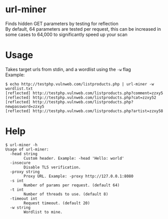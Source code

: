 # url-miner
Finds hidden GET parameters by testing for reflection  
By default, 64 parameters are tested per request, this can be increased in some cases to 64,000 to significantly speed up your scan  

# Usage
Takes target urls from stdin, and a wordlist using the `-w` flag  
Example:
```
$ echo http://testphp.vulnweb.com/listproducts.php | url-miner -w wordlist.txt 
[reflected] http://testphp.vulnweb.com/listproducts.php?comment=zzxy5
[reflected] http://testphp.vulnweb.com/listproducts.php?cat=zzxy52
[reflected] http://testphp.vulnweb.com/listproducts.php?newpassword=zzxy5
[reflected] http://testphp.vulnweb.com/listproducts.php?artist=zzxy58
```

# Help
```
$ url-miner -h
Usage of url-miner:
  -head string
    	Custom header. Example: -head 'Hello: world'
  -insecure
    	Disable TLS verification.
  -proxy string
    	Proxy URL. Example: -proxy http://127.0.0.1:8080
  -s int
    	Number of params per request. (default 64)
  -t int
    	Number of threads to use. (default 8)
  -timeout int
    	Request timeout. (default 20)
  -w string
    	Wordlist to mine.

```
